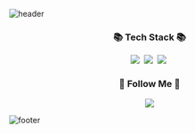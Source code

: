 ![header](https://capsule-render.vercel.app/api?type=Waving&color=gradient&text=%20Hi!%20I'm%20Hyeonsu%20%20&height=200&fontSize=100)

<h3 align="center">📚 Tech Stack 📚</h3>
<p align="center">
  <img src="https://img.shields.io/badge/Java-007396?style=flat-square&logo=Java&logoColor=white"/></a>&nbsp
  <img src="https://img.shields.io/badge/Javascript-ffb13b?style=flat-square&logo=javascript&logoColor=white"/></a>&nbsp 
  <img src="https://img.shields.io/badge/Mysql-E6B91E?style=flat-square&logo=MySql&logoColor=white"/></a>&nbsp 
</p>

<h3 align="center">🌈 Follow Me 🌈</h3>
<p align="center">
  <a href="mailto:jeonghyeonsu3331@gmail.com"><img src="https://img.shields.io/badge/Gmail-d14836?style=flat-square&logo=Gmail&logoColor=white&link=jeonghyeonsu3331@gmail.com"/></a>
</p>

![footer](https://capsule-render.vercel.app/api?type=Waving&color=gradient&text=%20Hi!%20I'm%20Hyeonsu%20%20&height=200&fontSize=100)
